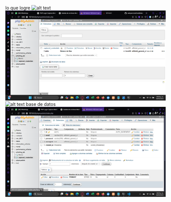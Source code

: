 
lo que logre
![alt text](image-13.png)
![alt text](image-12.png)
![alt text](<Captura de pantalla 2025-05-26 205521.png>)
base de datos
![alt text](image-14.png)